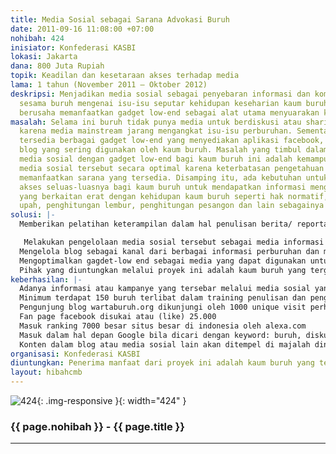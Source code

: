 ```yaml
---
title: Media Sosial sebagai Sarana Advokasi Buruh
date: 2011-09-16 11:08:00 +07:00
nohibah: 424
inisiator: Konfederasi KASBI
lokasi: Jakarta
dana: 800 Juta Rupiah
topik: Keadilan dan kesetaraan akses terhadap media
lama: 1 tahun (November 2011 – Oktober 2012)
deskripsi: Menjadikan media sosial sebagai penyebaran informasi dan komunikasi antar
  sesama buruh mengenai isu-isu seputar kehidupan keseharian kaum buruh. Proyek ini
  berusaha memanfaatkan gadget low-end sebagai alat utama menyuarakan kehidupan buruh.
masalah: Selama ini buruh tidak punya media untuk berdiskusi atau sharing informasi
  karena media mainstream jarang mengangkat isu-isu perburuhan. Sementara itu sudah
  tersedia berbagai gadget low-end yang menyediakan aplikasi facebook, twitter, dan
  blog yang sering digunakan oleh kaum buruh. Masalah yang timbul dalam penggunaan
  media sosial dengan gadget low-end bagi kaum buruh ini adalah kemampuan memanfaatkan
  media sosial tersebut secara optimal karena keterbatasan pengetahuan dan ketrampilan
  memanfaatkan sarana yang tersedia. Disamping itu, ada kebutuhan untuk memberikan
  akses seluas-luasnya bagi kaum buruh untuk mendapatkan informasi mengenai hal-hal
  yang berkaitan erat dengan kehidupan kaum buruh seperti hak normatif, perhitungan
  upah, penghitungan lembur, penghitungan pesangon dan lain sebagainya dengan mudah.
solusi: |-
  Memberikan pelatihan keterampilan dalam hal penulisan berita/ reportase singkat, dan memuatnya dalam media sosial yang dirancang khusus untuk keperluan kampanye kaum buruh.

   Melakukan pengelolaan media sosial tersebut sebagai media informasi alternatif tentang perburuhan serta memanfaatkan fasilitas-fasilitas yang tersedia dalam media sosial seperti group facebook untuk diskusi ataupun twitter.
  Mengelola blog sebagai kanal dari berbagai informasi perburuhan dan menyediakan informasi perburuhan yang mudah diakses.
  Mengoptimalkan gagdet-low end sebagai media yang dapat digunakan untuk mengakses hal-hal yang berkaitan dengan isu-isu perburuhan dan pembuatan aplikasi hak normatif buruh yang bisa dioperasikan oleh buruh dengan mudah seperti aplikasi penghitungan upah lembur atau penghitungan pesangon.
  Pihak yang diuntungkan melalui proyek ini adalah kaum buruh yang tergabung dalam KASBI dengan jumlah anggota sekitar 70.000 dan serikat lain atau buruh yang belum berserikat, karena masih banyak buruh yang belum berserikat diperkirakan jumlah keseluruhan buruh di enam kota tersebut mencapai angka 3 juta orang. Mereka dapat menyebarkan berita atau informasi untuk berkampanye seputar perburuhan. Dalam aktivitas awal ini akan melibatkan kelompok buruh di 6 kota yaitu: Bandung, Semarang, Karawang, Tangerang, Jakarta dan Samarinda..
keberhasilan: |-
  Adanya informasi atau kampanye yang tersebar melalui media sosial yang dikelola buruh dan ada pendokumentasian hasil karya tulisan buruh.
  Minimum terdapat 150 buruh terlibat dalam training penulisan dan pengelolaan media sosial.
  Pengunjung blog wartaburuh.org dikunjungi oleh 1000 unique visit perhari.
  Fan page facebook disukai atau (like) 25.000
  Masuk ranking 7000 besar situs besar di indonesia oleh alexa.com
  Masuk dalam hal depan Google bila dicari dengan keyword: buruh, diskusi buruh, upah, serikat, hak buruh.
  Konten dalam blog atau media sosial lain akan ditempel di majalah dinding buruh tingkat pabrik sebagai bahan diskusi.
organisasi: Konfederasi KASBI
diuntungkan: Penerima manfaat dari proyek ini adalah kaum buruh yang tergabung dalam KASBI dengan jumlah anggota sekitar 70.000 dan serikat lain atau buruh yang belum berserikat, karena masih banyak buruh yang belum berserikat diperkirakan jumlah keseluruhan buruh di enam kota tersebut mencapai angka 3 juta orang. Mereka dapat menyebarkan berita atau informasi untuk berkampanye seputar perburuhan. Dalam aktivitas awal ini akan melibatkan kelompok buruh di 6 kota yaitu: Bandung, Semarang, Karawang, Tangerang, Jakarta dan Samarinda.
layout: hibahcmb
---
```


![424](/static/img/hibahcmb/424.png){: .img-responsive }{: width="424" }

### {{ page.nohibah }} - {{ page.title }}

---

